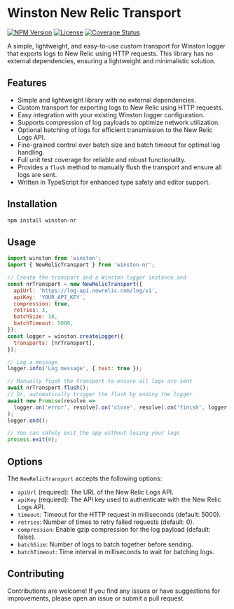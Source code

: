 # Winston New Relic Transport

[![NPM Version](https://img.shields.io/npm/v/winston-nr.svg)](https://www.npmjs.com/package/winston-nr) [![License](https://img.shields.io/npm/l/winston-nr.svg)](https://github.com/your-username/winston-nr/blob/main/LICENSE) [![Coverage Status](https://img.shields.io/badge/coverage-100%25-brightgreen.svg)](https://github.com/your-username/winston-nr)

A simple, lightweight, and easy-to-use custom transport for Winston logger that exports logs to New Relic using HTTP requests. This library has no external dependencies, ensuring a lightweight and minimalistic solution.

## Features

- Simple and lightweight library with no external dependencies.
- Custom transport for exporting logs to New Relic using HTTP requests.
- Easy integration with your existing Winston logger configuration.
- Supports compression of log payloads to optimize network utilization.
- Optional batching of logs for efficient transmission to the New Relic Logs API.
- Fine-grained control over batch size and batch timeout for optimal log handling.
- Full unit test coverage for reliable and robust functionality.
- Provides a `flush` method to manually flush the transport and ensure all logs are sent.
- Written in TypeScript for enhanced type safety and editor support.

## Installation

```bash
npm install winston-nr
```

## Usage

```js
import winston from 'winston';
import { NewRelicTransport } from 'winston-nr';

// Create the transport and a Winston logger instance and
const nrTransport = new NewRelicTransport({
  apiUrl: 'https://log-api.newrelic.com/log/v1',
  apiKey: 'YOUR_API_KEY',
  compression: true,
  retries: 3,
  batchSize: 10,
  batchTimeout: 5000,
});
const logger = winston.createLogger({
  transports: [nrTransport],
});

// Log a message
logger.info('Log message', { test: true });

// Manually flush the transport to ensure all logs are sent
await nrTransport.flush();
// Or, automatically trigger the flush by ending the logger
await new Promise(resolve =>
  logger.on('error', resolve).on('close', resolve).on('finish', logger.close)
);
logger.end();

// You can safely exit the app without losing your logs
process.exit(0);
```

## Options

The `NewRelicTransport` accepts the following options:

- `apiUrl` (required): The URL of the New Relic Logs API.
- `apiKey` (required): The API key used to authenticate with the New Relic Logs API.
- `timeout`: Timeout for the HTTP request in milliseconds (default: 5000).
- `retries`: Number of times to retry failed requests (default: 0).
- `compression`: Enable gzip compression for the log payload (default: false).
- `batchSize`: Number of logs to batch together before sending.
- `batchTimeout`: Time interval in milliseconds to wait for batching logs.

## Contributing

Contributions are welcome! If you find any issues or have suggestions for improvements, please open an issue or submit a pull request.
